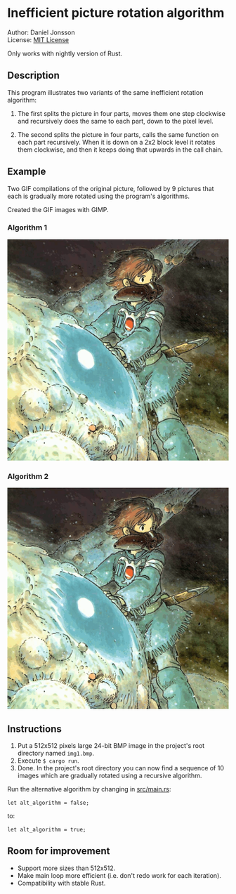 # Inefficient picture rotation algorithm

Author: Daniel Jonsson  
License: [MIT License](LICENSE)

Only works with nightly version of Rust.

## Description

This program illustrates two variants of the same inefficient rotation
algorithm:

1. The first splits the picture in four parts, moves them one step clockwise
   and recursively does the same to each part, down to the pixel level.

2. The second splits the picture in four parts, calls the same function on each
   part recursively. When it is down on a 2x2 block level it rotates them
   clockwise, and then it keeps doing that upwards in the call chain.

## Example

Two GIF compilations of the original picture, followed by 9 pictures that each
is gradually more rotated using the program's algorithms.

Created the GIF images with GIMP.

### Algorithm 1

![Algorithm demo](assets/demo1.gif)

### Algorithm 2

![Algorithm demo](assets/demo2.gif)

## Instructions

1. Put a 512x512 pixels large 24-bit BMP image in the project's root directory
   named `img1.bmp`.
2. Execute `$ cargo run`.
3. Done. In the project's root directory you can now find a sequence of 10
   images which are gradually rotated using a recursive algorithm.

Run the alternative algorithm by changing in [src/main.rs](src/main.rs):

    let alt_algorithm = false;

to:

    let alt_algorithm = true;

## Room for improvement

* Support more sizes than 512x512.
* Make main loop more efficient (i.e. don't redo work for each iteration).
* Compatibility with stable Rust.

